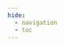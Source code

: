 ```yaml
---
hide:
  - navigation
  - toc
---
```


<style>
  .md-content .md-typeset h1 {
      display: none;
  }
</style>

<script src="../javascripts/jquery.min.js"></script>
<script src="../javascripts/iframeResizer.min.js"></script>

<iframe id="apiIframe" style="width: 100%; border: none;"></iframe>

<script>
// injects scripts to the iframe source code
$('#apiIframe').on('load', function() {
  body = $(this).contents().find('body');
  body.append('<scr' + 'ipt src="../../javascripts/iframeResizer.contentWindow.min.js"></scr' + 'ipt>');
  body.append('<scr' + 'ipt>' +
    'var links = document.querySelectorAll("a");' +
    'for (var i = 0; i < links.length; i++) {' +
    '  links[i].addEventListener("click", whichLinkWasClicked);' +
    '}' +
    '' +
    'function whichLinkWasClicked(evt) {' +
    '  window.parentIFrame.sendMessage(evt.target.href);' +
    '  evt.preventDefault();' +
    '}' +
  '</scr' + 'ipt>');
});

// reloads the window with the content when a user navigates over the browser's history
function locationHashChanged() {
  window.location.reload();
}
window.onhashchange = locationHashChanged;

apiIframe = document.getElementById('apiIframe');
hash = window.location.hash;
if (hash.length == 0) {
  // sets default hash for the API Reference
  hash = "#index.html";
  history.pushState(null, "", hash);
}

// set the iframe source based on the hash in the URL
apiIframe.src = "gen/" +  hash.slice(1);

// receives content height from the subpage displayed in the iframe
// works only for the pages in the same domain as the main docs
iFrameResize({
  scrolling: "yes",

  // obtains the link URL clicked in the subpage
  onMessage: function(messageData) {
    url = messageData.message;
    if (url.search("api_reference/gen") == -1) {
      window.open(url);
    }
    else {
      pos_start = messageData.message.lastIndexOf('/');
      hash = '#' + messageData.message.slice(pos_start + 1)
      history.pushState(null, "", hash);
      window.location.reload();
    }
  }
},'#apiIframe')
</script>
